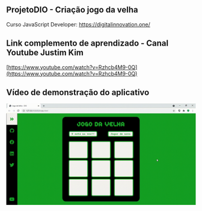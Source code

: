 ## ProjetoDIO - Criação jogo da velha
Curso JavaScript Developer: https://digitalinnovation.one/

## Link complemento de aprendizado - Canal Youtube Justim Kim
[https://www.youtube.com/watch?v=Rzhcb4M9-0Q](https://www.youtube.com/watch?v=Rzhcb4M9-0Q)

## Vídeo de demonstração do aplicativo

<p align="center">
   <img src="https://github.com/camila-github/projeto-js-dio-jogo-da-velha/blob/main/docs/video.gif"/>
</p>
